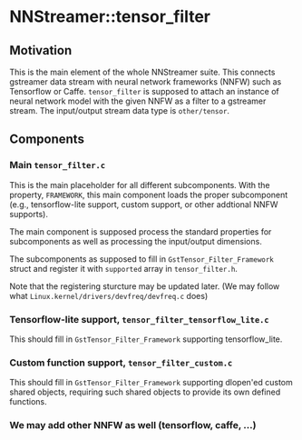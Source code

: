 # NNStreamer::tensor_filter

## Motivation

This is the main element of the whole NNStreamer suite. This connects gstreamer data stream with neural network frameworks (NNFW) such as Tensorflow or Caffe. ```tensor_filter``` is supposed to attach an instance of neural network model with the given NNFW as a filter to a gstreamer stream. The input/output stream data type is ```other/tensor```.

## Components

### Main ```tensor_filter.c```

This is the main placeholder for all different subcomponents. With the property, ```FRAMEWORK```, this main component loads the proper subcomponent (e.g., tensorflow-lite support, custom support, or other addtional NNFW supports).

The main component is supposed process the standard properties for subcomponents as well as processing the input/output dimensions.

The subcomponents as supposed to fill in ```GstTensor_Filter_Framework``` struct and register it with ```supported``` array in ```tensor_filter.h```.

Note that the registering sturcture may be updated later. (We may follow what ```Linux.kernel/drivers/devfreq/devfreq.c``` does)

### Tensorflow-lite support, ```tensor_filter_tensorflow_lite.c```

This should fill in ```GstTensor_Filter_Framework``` supporting tensorflow_lite.

### Custom function support, ```tensor_filter_custom.c```

This should fill in ```GstTensor_Filter_Framework``` supporting dlopen'ed custom shared objects, requiring such shared objects to provide its own defined functions.

### We may add other NNFW as well (tensorflow, caffe, ...)

